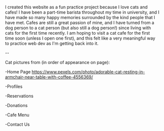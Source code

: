 
I created this website as a fun practice project because I love cats and cafes! I have been a part-time barista throughout my time in university, and I have
made so many happy memories surrounded by the kind people that I have met.
Cafes are still a great passion of mine, and I have turned from a dog person to a cat person (but also still a dog person!) since living with cats for
the first time recently.
I am hoping to visit a cat cafe for the first time soon (unless I open one first), and this felt like a very meaningful way to practice web dev
as I'm getting back into it.

--

Cat pictures from (in order of appearance on page):

-Home Page
https://www.pexels.com/photo/adorable-cat-resting-in-armchair-near-table-with-coffee-4556369/

-Profiles

-Reservations

-Donations

-Cafe Menu

-Contact Us
